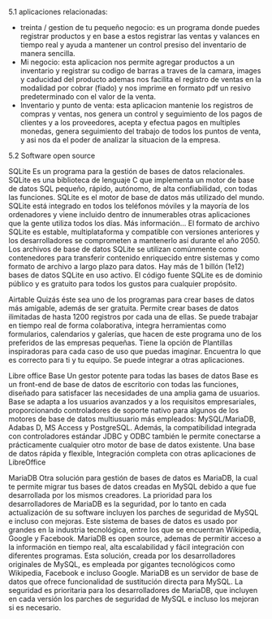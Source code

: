 5.1  aplicaciones relacionadas:
   - treinta / gestion de tu pequeño negocio: es un programa donde puedes registrar productos y en base a estos registrar las ventas y valances en tiempo real y ayuda a mantener un control presiso del inventario de manera sencilla.  
   - Mi negocio: esta aplicacion nos permite agregar productos a un inventario y registrar su codigo de barras a traves de la camara, images y caducidad del producto ademas nos facilita el registro de ventas en la modalidad por cobrar (fiado) y nos imprime en formato pdf un resivo predeterminado con el valor de la venta.
   - Inventario y punto de venta: esta aplicacion mantenie los registros de compras y ventas, nos genera un control y seguimiento de los pagos de clientes y a los proveedores, acepta y efectua pagos en multiples monedas, genera seguimiento del trabajo de todos los puntos de venta, y asi nos da el poder de analizar la situacion de la empresa.

5.2 Software open source

SQLite
Es un programa para la gestión de bases de datos relacionales. SQLite es una biblioteca de lenguaje C que implementa un motor de base de datos SQL pequeño, rápido, autónomo, de alta confiabilidad, con todas las funciones. SQLite es el motor de base de datos más utilizado del mundo. SQLite está integrado en todos los teléfonos móviles y la mayoría de los ordenadores y viene incluido dentro de innumerables otras aplicaciones que la gente utiliza todos los días. Más información...
El formato de archivo SQLite es estable, multiplataforma y compatible con versiones anteriores y los desarrolladores se comprometen a mantenerlo así durante el año 2050. Los archivos de base de datos SQLite se utilizan comúnmente como contenedores para transferir contenido enriquecido entre sistemas y como formato de archivo a largo plazo para datos. Hay más de 1 billón (1e12) bases de datos SQLite en uso activo.
El código fuente SQLite es de dominio público y es gratuito para todos los gustos para cualquier propósito.

Airtable
Quizás éste sea uno de los programas para crear bases de datos más amigable, además de ser gratuita. Permite  crear bases de datos ilimitadas de hasta 1200 registros  por cada una de ellas. Se puede trabajar en tiempo real de forma colaborativa, integra herramientas como formularios, calendarios y galerías, que hacen de este programa uno de los preferidos de las empresas pequeñas.
Tiene la opción de Plantillas inspiradoras para cada caso de uso que puedas  imaginar. Encuentra lo que es correcto para ti y tu equipo.
Se puede integrar a otras aplicaciones.

Libre office Base
Un gestor potente para todas las bases de datos
Base es un front-end de base de datos de escritorio con todas las funciones, diseñado para satisfacer las necesidades de una amplia gama de usuarios. Base se adapta a los usuarios avanzados y a los requisitos empresariales, proporcionando controladores de soporte nativo para algunos de los motores de base de datos multiusuario más empleados: MySQL/MariaDB, Adabas D, MS Access y 
PostgreSQL. Además, la compatibilidad integrada con controladores estándar JDBC y ODBC también le permite conectarse a prácticamente cualquier otro motor de base de datos existente.
Una base de datos rápida y flexible, Integración completa con otras aplicaciones de LibreOffice

MariaDB
Otra solución para gestión de bases de datos es MariaDB, la cual te permite migrar tus bases de datos creadas en MySQL debido a que fue desarrollada por los mismos creadores. La prioridad para los desarrolladores de MariaDB es la seguridad, por lo tanto en cada actualización de su software incluyen los parches de seguridad de MySQL e incluso con mejoras.
Este sistema de bases de datos es usado por grandes en la industria tecnológica, entre los que se encuentran Wikipedia, Google y Facebook. MariaDB es open source, ademas de permitir acceso a la información en tiempo real, alta escalabilidad y fácil integración con diferentes programas.
Esta solución, creada por los desarrolladores originales de MySQL, es empleada por gigantes tecnológicos como Wikipedia, Facebook e incluso Google. MariaDB es un servidor de base de datos que ofrece funcionalidad de sustitución directa para MySQL. La seguridad es prioritaria para los desarrolladores de MariaDB, que incluyen en cada versión los parches de seguridad de MySQL e incluso los mejoran si es necesario.



